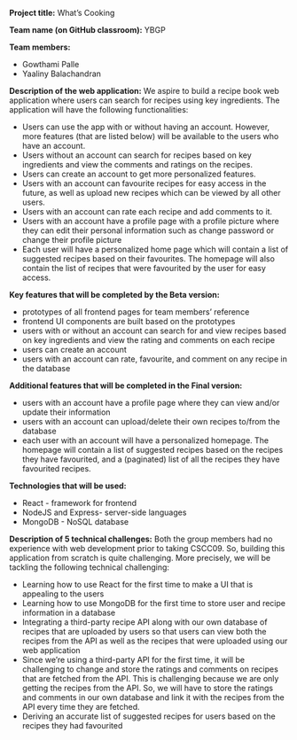 **Project title:** What’s Cooking

**Team name (on GitHub classroom):** YBGP

**Team members:**
*	Gowthami Palle
*	Yaaliny Balachandran

**Description of the web application:**
We aspire to build a recipe book web application where users can search for recipes using key ingredients. The application will have the following functionalities:
*	Users can use the app with or without having an account. However, more features (that are listed below) will be available to the users who have an account.
*	Users without an account can search for recipes based on key ingredients and view the comments and ratings on the recipes.
*	Users can create an account to get more personalized features.
*	Users with an account can favourite recipes for easy access in the future, as well as upload new recipes which can be viewed by all other users.
*	Users with an account can rate each recipe and add comments to it.
*	Users with an account have a profile page with a profile picture where they can edit their personal information such as change password or change their profile picture
*	Each user will have a personalized home page which will contain a list of suggested recipes based on their favourites. The homepage will also contain the list of recipes that were favourited by the user for easy access.

**Key features that will be completed by the Beta version:**
*	prototypes of all frontend pages for team members’ reference
*	frontend UI components are built based on the prototypes
*	users with or without an account can search for and view recipes based on key ingredients and view the rating and comments on each recipe
*	users can create an account
*	users with an account can rate, favourite, and comment on any recipe in the database

**Additional features that will be completed in the Final version:**
*	users with an account have a profile page where they can view and/or update their information
*	users with an account can upload/delete their own recipes to/from the database
*	each user with an account will have a personalized homepage. The homepage will contain a list of suggested recipes based on the recipes they have favourited, and a (paginated) list of all the recipes they have favourited recipes.


**Technologies that will be used:**
*	React - framework for frontend
*	NodeJS and Express- server-side languages
*	MongoDB - NoSQL database

**Description of 5 technical challenges:**
Both the group members had no experience with web development prior to taking CSCC09. So, building this application from scratch is quite challenging. More precisely, we will be tackling the following technical challenging:
*	Learning how to use React for the first time to make a UI that is appealing to the users
*	Learning how to use MongoDB for the first time to store user and recipe information in a database
*	Integrating a third-party recipe API along with our own database of recipes that are uploaded by users so that users can view both the recipes from the API as well as the recipes that were uploaded using our web application
*	Since we’re using a third-party API for the first time, it will be challenging to change and store the ratings and comments on recipes that are fetched from the API. This is challenging because we are only getting the recipes from the API. So, we will have to store the ratings and comments in our own database and link it with the recipes from the API every time they are fetched.
*	Deriving an accurate list of suggested recipes for users based on the recipes they had favourited
